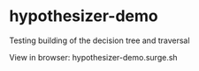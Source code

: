 # hypothesizer-demo

Testing building of the decision tree and traversal

View in browser: hypothesizer-demo.surge.sh